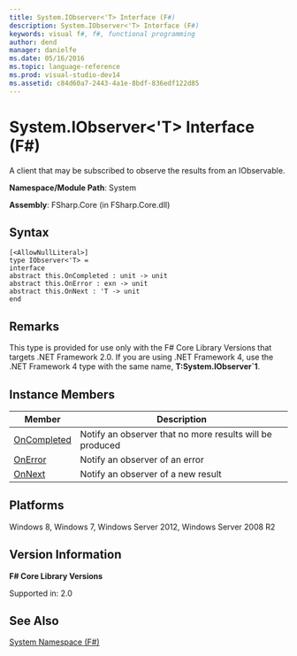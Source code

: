 ```yaml
---
title: System.IObserver<'T> Interface (F#)
description: System.IObserver<'T> Interface (F#)
keywords: visual f#, f#, functional programming
author: dend
manager: danielfe
ms.date: 05/16/2016
ms.topic: language-reference
ms.prod: visual-studio-dev14
ms.assetid: c84d60a7-2443-4a1e-8bdf-836edf122d85 
---
```


# System.IObserver<'T> Interface (F#)

A client that may be subscribed to observe the results from an IObservable.

**Namespace/Module Path**: System

**Assembly**: FSharp.Core (in FSharp.Core.dll)


## Syntax

```
[<AllowNullLiteral>]
type IObserver<'T> =
interface
abstract this.OnCompleted : unit -> unit
abstract this.OnError : exn -> unit
abstract this.OnNext : 'T -> unit
end
```

## Remarks
This type is provided for use only with the F# Core Library Versions that targets .NET Framework 2.0. If you are using .NET Framework 4, use the .NET Framework 4 type with the same name, **T:System.IObserver&#96;1**.


## Instance Members


|Member|Description|
|------|-----------|
|[OnCompleted](https://msdn.microsoft.com/library/0c16300c-67b0-4bc7-98e0-6f31ef00420f)|Notify an observer that no more results will be produced|
|[OnError](https://msdn.microsoft.com/library/fc34d34d-9fed-4eb0-99f3-667cb85929c1)|Notify an observer of an error|
|[OnNext](https://msdn.microsoft.com/library/3d2e91d2-c589-431c-b9e3-e822b422f29c)|Notify an observer of a new result|

## Platforms
Windows 8, Windows 7, Windows Server 2012, Windows Server 2008 R2


## Version Information
**F# Core Library Versions**

Supported in: 2.0




## See Also
[System Namespace &#40;F&#35;&#41;](System-Namespace-%5BFSharp%5D.md)

